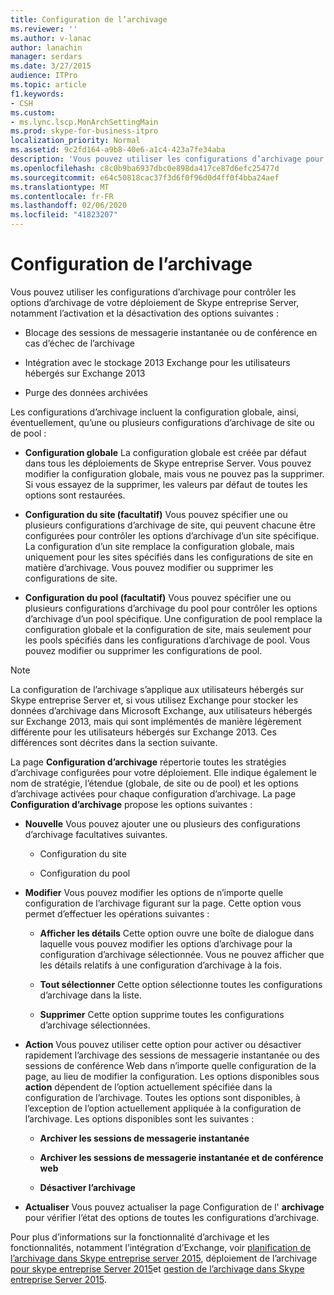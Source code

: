 ```yaml
---
title: Configuration de l’archivage
ms.reviewer: ''
ms.author: v-lanac
author: lanachin
manager: serdars
ms.date: 3/27/2015
audience: ITPro
ms.topic: article
f1.keywords:
- CSH
ms.custom:
- ms.lync.lscp.MonArchSettingMain
ms.prod: skype-for-business-itpro
localization_priority: Normal
ms.assetid: 9c2fd164-a9b8-40e6-a1c4-423a7fe34aba
description: 'Vous pouvez utiliser les configurations d’archivage pour contrôler les options d’archivage de votre déploiement de Skype entreprise Server, notamment l’activation et la désactivation des options suivantes :'
ms.openlocfilehash: c8c0b9ba6937dbc0e898da417ce87d6efc25477d
ms.sourcegitcommit: e64c50818cac37f3d6f0f96d0d4ff0f4bba24aef
ms.translationtype: MT
ms.contentlocale: fr-FR
ms.lasthandoff: 02/06/2020
ms.locfileid: "41823207"
---
```

# <a name="archiving-configuration"></a>Configuration de l’archivage
 
Vous pouvez utiliser les configurations d’archivage pour contrôler les options d’archivage de votre déploiement de Skype entreprise Server, notamment l’activation et la désactivation des options suivantes :
  
- Blocage des sessions de messagerie instantanée ou de conférence en cas d’échec de l’archivage
    
- Intégration avec le stockage 2013 Exchange pour les utilisateurs hébergés sur Exchange 2013
    
- Purge des données archivées
    
Les configurations d’archivage incluent la configuration globale, ainsi, éventuellement, qu’une ou plusieurs configurations d’archivage de site ou de pool :
  
- **Configuration globale** La configuration globale est créée par défaut dans tous les déploiements de Skype entreprise Server. Vous pouvez modifier la configuration globale, mais vous ne pouvez pas la supprimer. Si vous essayez de la supprimer, les valeurs par défaut de toutes les options sont restaurées.
    
- **Configuration du site (facultatif)** Vous pouvez spécifier une ou plusieurs configurations d’archivage de site, qui peuvent chacune être configurées pour contrôler les options d’archivage d’un site spécifique. La configuration d’un site remplace la configuration globale, mais uniquement pour les sites spécifiés dans les configurations de site en matière d’archivage. Vous pouvez modifier ou supprimer les configurations de site.
    
- **Configuration du pool (facultatif)** Vous pouvez spécifier une ou plusieurs configurations d’archivage du pool pour contrôler les options d’archivage d’un pool spécifique. Une configuration de pool remplace la configuration globale et la configuration de site, mais seulement pour les pools spécifiés dans les configurations d’archivage de pool. Vous pouvez modifier ou supprimer les configurations de pool.
    
> [!NOTE]
> La configuration de l’archivage s’applique aux utilisateurs hébergés sur Skype entreprise Server et, si vous utilisez Exchange pour stocker les données d’archivage dans Microsoft Exchange, aux utilisateurs hébergés sur Exchange 2013, mais qui sont implémentés de manière légèrement différente pour les utilisateurs hébergés sur Exchange 2013. Ces différences sont décrites dans la section suivante. 
  
La page **Configuration d’archivage** répertorie toutes les stratégies d’archivage configurées pour votre déploiement. Elle indique également le nom de stratégie, l’étendue (globale, de site ou de pool) et les options d’archivage activées pour chaque configuration d’archivage. La page **Configuration d’archivage** propose les options suivantes :
- **Nouvelle** Vous pouvez ajouter une ou plusieurs des configurations d’archivage facultatives suivantes.
    
  - Configuration du site
    
  - Configuration du pool
    
- **Modifier** Vous pouvez modifier les options de n’importe quelle configuration de l’archivage figurant sur la page. Cette option vous permet d’effectuer les opérations suivantes :
    
  - **Afficher les détails** Cette option ouvre une boîte de dialogue dans laquelle vous pouvez modifier les options d’archivage pour la configuration d’archivage sélectionnée. Vous ne pouvez afficher que les détails relatifs à une configuration d’archivage à la fois.
    
  - **Tout sélectionner** Cette option sélectionne toutes les configurations d’archivage dans la liste.
    
  - **Supprimer** Cette option supprime toutes les configurations d’archivage sélectionnées.
    
- **Action** Vous pouvez utiliser cette option pour activer ou désactiver rapidement l’archivage des sessions de messagerie instantanée ou des sessions de conférence Web dans n’importe quelle configuration de la page, au lieu de modifier la configuration. Les options disponibles sous **action** dépendent de l’option actuellement spécifiée dans la configuration de l’archivage. Toutes les options sont disponibles, à l’exception de l’option actuellement appliquée à la configuration de l’archivage. Les options disponibles sont les suivantes :
    
  - **Archiver les sessions de messagerie instantanée**
    
  - **Archiver les sessions de messagerie instantanée et de conférence web**
    
  - **Désactiver l’archivage**
    
- **Actualiser** Vous pouvez actualiser la page Configuration de l' **archivage** pour vérifier l’état des options de toutes les configurations d’archivage.
    
Pour plus d’informations sur la fonctionnalité d’archivage et les fonctionnalités, notamment l’intégration d’Exchange, voir [planification de l’archivage dans Skype entreprise server 2015](../../plan-your-deployment/archiving/archiving.md), déploiement de l’archivage [pour skype entreprise Server 2015](../../deploy/deploy-archiving/deploy-archiving.md)et [gestion de l’archivage dans Skype entreprise Server 2015](../../manage/archiving/archiving.md).

